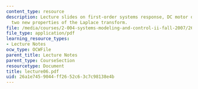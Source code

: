 ```yaml
---
content_type: resource
description: Lecture slides on first-order systems response, DC motor dynamics, and
  two new properties of the Laplace transform.
file: /media/courses/2-004-systems-modeling-and-control-ii-fall-2007/26a1e7459044ff2652c63c7c98138e4b_lecture06.pdf
file_type: application/pdf
learning_resource_types:
- Lecture Notes
ocw_type: OCWFile
parent_title: Lecture Notes
parent_type: CourseSection
resourcetype: Document
title: lecture06.pdf
uid: 26a1e745-9044-ff26-52c6-3c7c98138e4b
---
```

